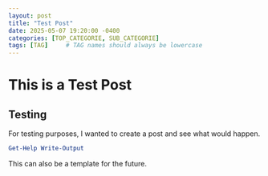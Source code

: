 ```yaml
---
layout: post
title: "Test Post"
date: 2025-05-07 19:20:00 -0400
categories: [TOP_CATEGORIE, SUB_CATEGORIE]
tags: [TAG]     # TAG names should always be lowercase
---
```


# This is a Test Post

## Testing

For testing purposes, I wanted to create a post and see what would happen.

```powershell
Get-Help Write-Output
```

This can also be a template for the future.